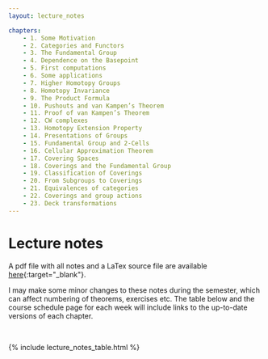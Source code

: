 ```yaml
---
layout: lecture_notes

chapters:
    - 1. Some Motivation
    - 2. Categories and Functors
    - 3. The Fundamental Group
    - 4. Dependence on the Basepoint
    - 5. First computations
    - 6. Some applications
    - 7. Higher Homotopy Groups
    - 8. Homotopy Invariance
    - 9. The Product Formula
    - 10. Pushouts and van Kampen’s Theorem
    - 11. Proof of van Kampen’s Theorem
    - 12. CW complexes
    - 13. Homotopy Extension Property
    - 14. Presentations of Groups
    - 15. Fundamental Group and 2-Cells
    - 16. Cellular Approximation Theorem
    - 17. Covering Spaces
    - 18. Coverings and the Fundamental Group
    - 19. Classification of Coverings
    - 20. From Subgroups to Coverings 
    - 21. Equivalences of categories
    - 22. Coverings and group actions
    - 23. Deck transformations
---
```



# Lecture notes

A pdf file with all notes and a LaTex source file are available
[here](https://github.com/bbadzioch/topology_lecture_notes){:target="_blank"}.

I may make some minor changes to these notes during the semester, which can affect
numbering of theorems, exercises etc. The table below and the course schedule page 
for each week will include links to the up-to-date versions of each chapter.


<br/>

{% include lecture_notes_table.html %}
